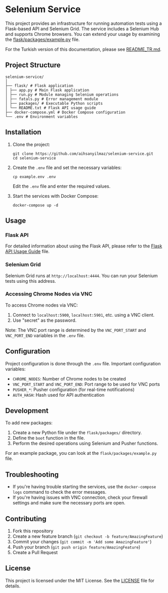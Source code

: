 # Selenium Service

This project provides an infrastructure for running automation tests using a Flask-based API and Selenium Grid. The service includes a Selenium Hub and supports Chrome browsers. You can extend your usage by examining the [flask/packages/example.py](flask/packages/example.py) file.

For the Turkish version of this documentation, please see [README_TR.md](README_TR.md).

## Project Structure
```
selenium-service/
│
├── flask/ # Flask application
│ ├── app.py # Main Flask application
│ ├── run.py # Module managing Selenium operations
│ ├── fatals.py # Error management module
│ ├── packages/ # Executable Python scripts
│ └── README.txt # Flask API usage guide
├── docker-compose.yml # Docker Compose configuration
└── .env # Environment variables
```

## Installation

1. Clone the project:
   ```
   git clone https://github.com/aihsanyilmaz/selenium-service.git
   cd selenium-service
   ```

2. Create the `.env` file and set the necessary variables:
   ```
   cp example.env .env
   ```
   Edit the `.env` file and enter the required values.

3. Start the services with Docker Compose:
   ```
   docker-compose up -d
   ```

## Usage

### Flask API

For detailed information about using the Flask API, please refer to the [Flask API Usage Guide](flask/README.md) file.

### Selenium Grid

Selenium Grid runs at `http://localhost:4444`. You can run your Selenium tests using this address.

### Accessing Chrome Nodes via VNC

To access Chrome nodes via VNC:

1. Connect to `localhost:5900`, `localhost:5901`, etc. using a VNC client.
2. Use "secret" as the password.

Note: The VNC port range is determined by the `VNC_PORT_START` and `VNC_PORT_END` variables in the `.env` file.

## Configuration

Project configuration is done through the `.env` file. Important configuration variables:

- `CHROME_NODES`: Number of Chrome nodes to be created
- `VNC_PORT_START` and `VNC_PORT_END`: Port range to be used for VNC ports
- `PUSHER_*`: Pusher configuration (for real-time notifications)
- `AUTH_HASH`: Hash used for API authentication

## Development

To add new packages:

1. Create a new Python file under the `flask/packages/` directory.
2. Define the `boot` function in the file.
3. Perform the desired operations using Selenium and Pusher functions.

For an example package, you can look at the `flask/packages/example.py` file.

## Troubleshooting

- If you're having trouble starting the services, use the `docker-compose logs` command to check the error messages.
- If you're having issues with VNC connection, check your firewall settings and make sure the necessary ports are open.

## Contributing

1. Fork this repository
2. Create a new feature branch (`git checkout -b feature/AmazingFeature`)
3. Commit your changes (`git commit -m 'Add some AmazingFeature'`)
4. Push your branch (`git push origin feature/AmazingFeature`)
5. Create a Pull Request

## License

This project is licensed under the MIT License. See the [LICENSE](LICENSE) file for details.